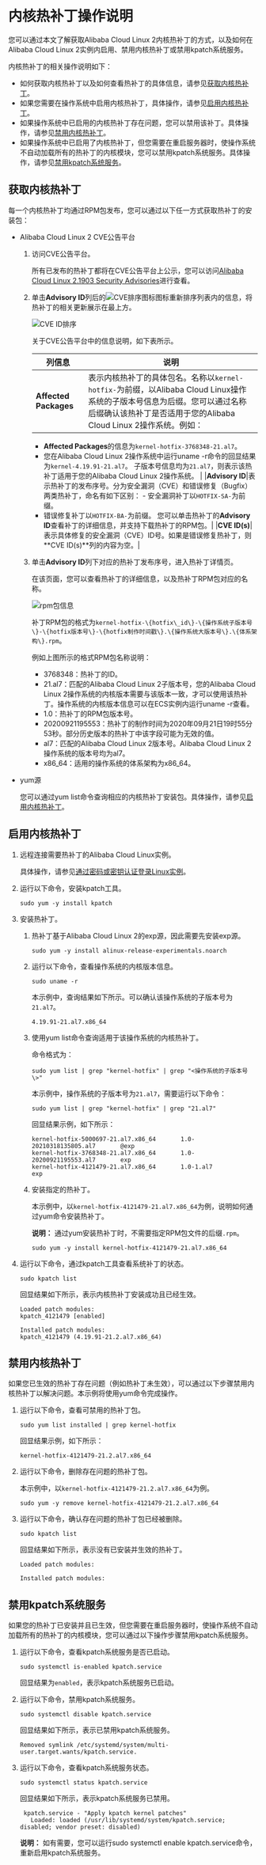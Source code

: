 # 内核热补丁操作说明

您可以通过本文了解获取Alibaba Cloud Linux 2内核热补丁的方式，以及如何在Alibaba Cloud Linux 2实例内启用、禁用内核热补丁或禁用kpatch系统服务。

内核热补丁的相关操作说明如下：

-   如何获取内核热补丁以及如何查看热补丁的具体信息，请参见[获取内核热补丁](#section_fk9_5rt_298)。
-   如果您需要在操作系统中启用内核热补丁，具体操作，请参见[启用内核热补丁](#section_qx3_8q7_pt8)。
-   如果操作系统中已启用的内核热补丁存在问题，您可以禁用该补丁。具体操作，请参见[禁用内核热补丁](#section_aiu_9iz_ewb)。
-   如果操作系统中已启用了内核热补丁，但您需要在重启服务器时，使操作系统不自动加载所有的热补丁的内核模块，您可以禁用kpatch系统服务。具体操作，请参见[禁用kpatch系统服务](#section_yb0_dpc_sak)。

## 获取内核热补丁

每一个内核热补丁均通过RPM包发布，您可以通过以下任一方式获取热补丁的安装包：

-   Alibaba Cloud Linux 2 CVE公告平台
    1.  访问CVE公告平台。

        所有已发布的热补丁都将在CVE公告平台上公示，您可以访问[Alibaba Cloud Linux 2.1903 Security Advisories](http://mirrors.aliyun.com/alinux/cve/alinux2.xml)进行查看。

    2.  单击**Advisory ID**列后的![CVE排序图标](https://static-aliyun-doc.oss-accelerate.aliyuncs.com/assets/img/zh-CN/6006254261/p287055.png)图标重新排序列表内的信息，将热补丁的相关更新展示在最上方。

        ![CVE ID排序](https://static-aliyun-doc.oss-accelerate.aliyuncs.com/assets/img/zh-CN/6006254261/p287053.png)

        关于CVE公告平台中的信息说明，如下表所示。

        |列信息|说明|
        |---|--|
        |**Affected Packages**|表示内核热补丁的具体包名。名称以`kernel-hotfix-`为前缀，以Alibaba Cloud Linux操作系统的子版本号信息为后缀。您可以通过名称后缀确认该热补丁是否适用于您的Alibaba Cloud Linux 2操作系统。例如：

        -   **Affected Packages**的信息为`kernel-hotfix-3768348-21.al7`。
        -   您在Alibaba Cloud Linux 2操作系统中运行uname -r命令的回显结果为`kernel-4.19.91-21.al7`。
子版本号信息均为`21.al7`，则表示该热补丁适用于您的Alibaba Cloud Linux 2操作系统。 |
        |**Advisory ID**|表示热补丁的发布序号。分为安全漏洞（CVE）和错误修复（Bugfix）两类热补丁，命名有如下区别：        -   安全漏洞补丁以`HOTFIX-SA-`为前缀。
        -   错误修复补丁以`HOTFIX-BA-`为前缀。
您可以单击热补丁的**Advisory ID**查看补丁的详细信息，并支持下载热补丁的RPM包。|
        |**CVE ID\(s\)**|表示具体修复的安全漏洞（CVE）ID号。如果是错误修复热补丁，则**CVE ID\(s\)**列的内容为空。|

    3.  单击**Advisory ID**列下对应的热补丁发布序号，进入热补丁详情页。

        在该页面，您可以查看热补丁的详细信息，以及热补丁RPM包对应的名称。

        ![rpm包信息](https://static-aliyun-doc.oss-accelerate.aliyuncs.com/assets/img/zh-CN/6006254261/p287069.png)

        补丁RPM包的格式为`kernel-hotfix-\{hotfix\_id\}-\{操作系统子版本号\}-\{hotfix版本号\}-\{hotfix制作时间戳\}.\{操作系统大版本号\}.\{体系架构\}.rpm`。

        例如上图所示的格式RPM包名称说明：

        -   3768348：热补丁的ID。
        -   21.al7：匹配的Alibaba Cloud Linux 2子版本号，您的Alibaba Cloud Linux 2操作系统的内核版本需要与该版本一致，才可以使用该热补丁。操作系统的内核版本信息可以在ECS实例内运行uname -r查看。
        -   1.0：热补丁的RPM包版本号。
        -   20200921195553：热补丁的制作时间为2020年09月21日19时55分53秒。部分历史版本的热补丁中该字段可能为无效的值。
        -   al7：匹配的Alibaba Cloud Linux 2版本号。Alibaba Cloud Linux 2操作系统的版本号均为al7。
        -   x86\_64：适用的操作系统的体系架构为x86\_64。
-   yum源

    您可以通过yum list命令查询相应的内核热补丁安装包。具体操作，请参见[启用内核热补丁](#section_qx3_8q7_pt8)。


## 启用内核热补丁

1.  远程连接需要热补丁的Alibaba Cloud Linux实例。

    具体操作，请参见[通过密码或密钥认证登录Linux实例]()。

2.  运行以下命令，安装kpatch工具。

    ```
    sudo yum -y install kpatch
    ```

3.  安装热补丁。

    1.  热补丁基于Alibaba Cloud Linux 2的exp源，因此需要先安装exp源。

        ```
        sudo yum -y install alinux-release-experimentals.noarch
        ```

    2.  运行以下命令，查看操作系统的内核版本信息。

        ```
        sudo uname -r
        ```

        本示例中，查询结果如下所示。可以确认该操作系统的子版本号为`21.al7`。

        ```
        4.19.91-21.al7.x86_64
        ```

    3.  使用yum list命令查询适用于该操作系统的内核热补丁。

        命令格式为：

        ```
        sudo yum list | grep "kernel-hotfix" | grep "<操作系统的子版本号\>"
        ```

        本示例中，操作系统的子版本号为`21.al7`，需要运行以下命令：

        ```
        sudo yum list | grep "kernel-hotfix" | grep "21.al7"
        ```

        回显结果示例，如下所示：

        ```
        kernel-hotfix-5000697-21.al7.x86_64       1.0-20210318135805.al7       @exp
        kernel-hotfix-3768348-21.al7.x86_64       1.0-20200921195553.al7       exp
        kernel-hotfix-4121479-21.al7.x86_64       1.0-1.al7                    exp
        ```

    4.  安装指定的热补丁。

        本示例中，以`kernel-hotfix-4121479-21.al7.x86_64`为例，说明如何通过yum命令安装热补丁。

        **说明：** 通过yum安装热补丁时，不需要指定RPM包文件的后缀`.rpm`。

        ```
        sudo yum -y install kernel-hotfix-4121479-21.al7.x86_64
        ```

4.  运行以下命令，通过kpatch工具查看系统补丁的状态。

    ```
    sudo kpatch list
    ```

    回显结果如下所示，表示内核热补丁安装成功且已经生效。

    ```
    Loaded patch modules:
    kpatch_4121479 [enabled]
    
    Installed patch modules:
    kpatch_4121479 (4.19.91-21.2.al7.x86_64)
    ```


## 禁用内核热补丁

如果您已生效的热补丁存在问题（例如热补丁未生效），可以通过以下步骤禁用内核热补丁以解决问题。本示例将使用yum命令完成操作。

1.  运行以下命令，查看可禁用的热补丁包。

    ```
    sudo yum list installed | grep kernel-hotfix
    ```

    回显结果示例，如下所示：

    ```
    kernel-hotfix-4121479-21.2.al7.x86_64
    ```

2.  运行以下命令，删除存在问题的热补丁包。

    本示例中，以`kernel-hotfix-4121479-21.2.al7.x86_64`为例。

    ```
    sudo yum -y remove kernel-hotfix-4121479-21.2.al7.x86_64
    ```

3.  运行以下命令，确认存在问题的热补丁包已经被删除。

    ```
    sudo kpatch list
    ```

    回显结果如下所示，表示没有已安装并生效的热补丁。

    ```
    Loaded patch modules:
    
    Installed patch modules:
    ```


## 禁用kpatch系统服务

如果您的热补丁已安装并且已生效，但您需要在重启服务器时，使操作系统不自动加载所有的热补丁的内核模块，您可以通过以下操作步骤禁用kpatch系统服务。

1.  运行以下命令，查看kpatch系统服务是否已启动。

    ```
    sudo systemctl is-enabled kpatch.service
    ```

    回显结果为`enabled`，表示kpatch系统服务已启动。

2.  运行以下命令，禁用kpatch系统服务。

    ```
    sudo systemctl disable kpatch.service
    ```

    回显结果如下所示，表示已禁用kpatch系统服务。

    ```
    Removed symlink /etc/systemd/system/multi-user.target.wants/kpatch.service.
    ```

3.  运行以下命令，查看kpatch系统服务状态。

    ```
    sudo systemctl status kpatch.service
    ```

    回显结果如下所示，表示kpatch系统服务已禁用。

    ```
     kpatch.service - "Apply kpatch kernel patches"
       Loaded: loaded (/usr/lib/systemd/system/kpatch.service; disabled; vendor preset: disabled)
    ```

    **说明：** 如有需要，您可以运行sudo systemctl enable kpatch.service命令，重新启用kpatch系统服务。


